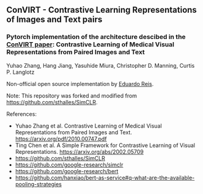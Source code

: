 ## ConVIRT - Contrastive Learning Representations of Images and Text pairs

### Pytorch implementation of the architecture descibed in the [ConVIRT paper](https://arxiv.org/pdf/2010.00747.pdf): Contrastive Learning of Medical Visual Representations from Paired Images and Text
Yuhao Zhang, Hang Jiang, Yasuhide Miura, Christopher D. Manning, Curtis P. Langlotz

Non-official open source implementation by [Eduardo Reis](https://github.com/edreisMD).

Note: This repository was forked and modified from https://github.com/sthalles/SimCLR.

References: 
- Yuhao Zhang et al. Contrastive Learning of Medical Visual Representations from Paired Images and Text. https://arxiv.org/pdf/2010.00747.pdf
- Ting Chen et al. A Simple Framework for Contrastive Learning of Visual Representations. https://arxiv.org/abs/2002.05709
- https://github.com/sthalles/SimCLR
- https://github.com/google-research/simclr
- https://github.com/google-research/bert
- https://github.com/hanxiao/bert-as-service#q-what-are-the-available-pooling-strategies
